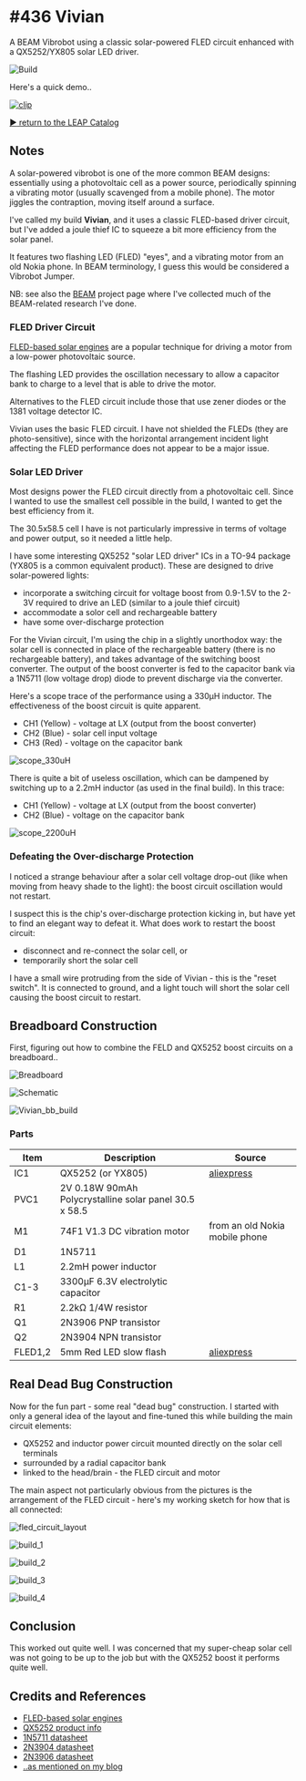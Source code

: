 # #436 Vivian

A BEAM Vibrobot using a classic solar-powered FLED circuit enhanced with a QX5252/YX805 solar LED driver.

![Build](./assets/Vivian_build.jpg?raw=true)

Here's a quick demo..

[![clip](https://img.youtube.com/vi/KKEdPk3T3Iw/0.jpg)](https://www.youtube.com/watch?v=KKEdPk3T3Iw)

[:arrow_forward: return to the LEAP Catalog](https://leap.tardate.com)

## Notes

A solar-powered vibrobot is one of the more common BEAM designs: essentially using a photovoltaic cell
as a power source, periodically spinning a vibrating motor (usually scavenged from a mobile phone).
The motor jiggles the contraption, moving itself around a surface.

I've called my build **Vivian**, and it uses a classic FLED-based driver circuit,
but I've added a joule thief IC to squeeze a bit more efficiency from the solar panel.

It features two flashing LED (FLED) "eyes", and a vibrating motor from an old Nokia phone.
In BEAM terminology, I guess this would be considered a Vibrobot Jumper.

NB: see also the [BEAM](../) project page where I've collected much of the BEAM-related research I've done.

### FLED Driver Circuit

[FLED-based solar engines](http://solarbotics.net/library/circuits/se_t1_fled.html) are a popular
technique for driving a motor from a low-power photovoltaic source.

The flashing LED provides the oscillation necessary to allow a capacitor bank to charge to a level
that is able to drive the motor.

Alternatives to the FLED circuit include those that use zener diodes or the 1381 voltage detector IC.

Vivian uses the basic FLED circuit. I have not shielded the FLEDs (they are photo-sensitive),
since with the horizontal arrangement incident light affecting the FLED performance does not appear to be a major issue.

### Solar LED Driver

Most designs power the FLED circuit directly from a photovoltaic cell.
Since I wanted to use the smallest cell possible in the build, I wanted to get the best efficiency from it.

The 30.5x58.5 cell I have is not particularly impressive in terms of voltage and power output, so it needed a little help.

I have some interesting QX5252 "solar LED driver" ICs in a TO-94 package (YX805 is a common equivalent product).
These are designed to drive solar-powered lights:

* incorporate a switching circuit for voltage boost from 0.9-1.5V to the 2-3V required to drive an LED (similar to a joule thief circuit)
* accommodate a solor cell and rechargeable battery
* have some over-discharge protection

For the Vivian circuit, I'm using the chip in a slightly unorthodox way:
the solar cell is connected in place of the rechargeable battery (there is no rechargeable battery),
and takes advantage of the switching boost converter.
The output of the boost converter is fed to the capacitor bank via a 1N5711 (low voltage drop) diode to prevent discharge via the converter.

Here's a scope trace of the performance using a 330µH inductor. The effectiveness of the boost circuit is quite apparent.

* CH1 (Yellow) - voltage at LX (output from the boost converter)
* CH2 (Blue) - solar cell input voltage
* CH3 (Red) - voltage on the capacitor bank

![scope_330uH](./assets/scope_330uH.gif?raw=true)

There is quite a bit of useless oscillation, which can be dampened by switching up to a 2.2mH inductor (as used in the final build).
In this trace:

* CH1 (Yellow) - voltage at LX (output from the boost converter)
* CH2 (Blue) - voltage on the capacitor bank

![scope_2200uH](./assets/scope_2200uH.gif?raw=true)


### Defeating the Over-discharge Protection

I noticed a strange behaviour after a solar cell voltage drop-out (like when moving from heavy shade to the light):
the boost circuit oscillation would not restart.

I suspect this is the chip's over-discharge protection kicking in, but have yet to find an elegant way to defeat it.
What does work to restart the boost circuit:

* disconnect and re-connect the solar cell, or
* temporarily short the solar cell

I have a small wire protruding from the side of Vivian - this is the "reset switch".
It is connected to ground, and a light touch will short the solar cell causing the boost circuit to restart.


## Breadboard Construction

First, figuring out how to combine the FELD and QX5252 boost circuits on a breadboard..

![Breadboard](./assets/Vivian_bb.jpg?raw=true)

![Schematic](./assets/Vivian_schematic.jpg?raw=true)

![Vivian_bb_build](./assets/Vivian_bb_build.jpg?raw=true)


### Parts

| Item    | Description                                             | Source |
|---------|---------------------------------------------------------|--------|
| IC1     | QX5252 (or YX805)                                       | [aliexpress](https://www.aliexpress.com/item/50pcs-lot-New-QX5252F-QX5252-5252F-TO-94-LED-driver-chip/32774035651.html) |
| PVC1    | 2V 0.18W 90mAh Polycrystalline solar panel 30.5 x 58.5  | |
| M1      | 74F1 V1.3 DC vibration motor                            | from an old Nokia mobile phone |
| D1      | 1N5711                                                  | |
| L1      | 2.2mH power inductor                                    | |
| C1-3    | 3300µF 6.3V electrolytic capacitor                      | |
| R1      | 2.2kΩ 1/4W resistor                                     | |
| Q1      | 2N3906 PNP transistor                                   | |
| Q2      | 2N3904 NPN transistor                                   | |
| FLED1,2 | 5mm Red LED slow flash                                  | [aliexpress](https://www.aliexpress.com/item/100pcs-5mm-Red-Light-Emitting-Diode-Automatic-Flashing-LED-Flash-Control-Blinking-5-mm-Blink-LED/32751061551.html) |


## Real Dead Bug Construction

Now for the fun part - some real "dead bug" construction. I started with only a general idea of the layout
and fine-tuned this while building the main circuit elements:

* QX5252 and inductor power circuit mounted directly on the solar cell terminals
* surrounded by a radial capacitor bank
* linked to the head/brain - the FLED circuit and motor


The main aspect not particularly obvious from the pictures is the arrangement of the FLED circuit - here's my working sketch for how that is all connected:

![fled_circuit_layout](./assets/fled_circuit_layout.jpg?raw=true)

![build_1](./assets/build_1.jpg?raw=true)

![build_2](./assets/build_2.jpg?raw=true)

![build_3](./assets/build_3.jpg?raw=true)

![build_4](./assets/build_4.jpg?raw=true)


## Conclusion

This worked out quite well. I was concerned that my super-cheap solar cell was not going to be up to the job
but with the QX5252 boost it performs quite well.


## Credits and References
* [FLED-based solar engines](http://solarbotics.net/library/circuits/se_t1_fled.html)
* [QX5252 product info](http://www.qxmd.com.cn/en/?product/QX5252.html)
* [1N5711 datasheet](http://www.futurlec.com/Diodes/1N5711.shtml)
* [2N3904 datasheet](http://www.futurlec.com/Transistors/2N3904.shtml)
* [2N3906 datasheet](http://www.futurlec.com/Transistors/2N3906.shtml)
* [..as mentioned on my blog](https://blog.tardate.com/2018/11/leap436-vivian-the-vibrating-beam-bot.html)
